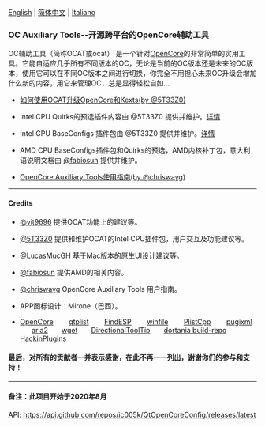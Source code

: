 [English](https://github.com/ic005k/QtOpenCoreConfig/blob/master/READMe.md) | [简体中文](https://github.com/ic005k/QtOpenCoreConfig/blob/master/READMe-cn.md) | [Italiano](https://github.com/ic005k/QtOpenCoreConfig/blob/master/READMe-it.md)
### OC Auxiliary Tools--开源跨平台的OpenCore辅助工具

OC辅助工具（简称OCAT或ocat） 是一个针对[OpenCore](https://github.com/acidanthera/OpenCorePkg)的非常简单的实用工具。它能自适应几乎所有不同版本的OC，无论是当前的OC版本还是未来的OC版本，使用它可以在不同OC版本之间进行切换，你完全不用担心未来OC升级会增加什么新的内容，用它来管理OC，总是显得轻松自如...

* [如何使用OCAT升级OpenCore和Kexts(by @5T33Z0)](https://github.com/5T33Z0/OC-Little-Translated/blob/main/D_Updating_OpenCore/README.md)

* Intel CPU Quirks的预选插件内容由 @5T33Z0 提供并维护。[详情](https://github.com/5T33Z0/OC-Little-Translated/tree/main/F_Desktop_EFIs/preset)
 
* Intel CPU BaseConfigs 插件包由 @5T33Z0 提供并维护。[详情](https://github.com/5T33Z0/OC-Little-Translated/tree/main/F_Desktop_EFIs)

* AMD CPU BaseConfigs插件包和Quirks的预选，AMD内核补丁包，意大利语说明文档由 [@fabiosun](https://github.com/fabiosun) 提供并维护。

* [OpenCore Auxiliary Tools使用指南(by @chriswayg)](https://chriswayg.gitbook.io/opencore-visual-beginners-guide/oc_auxiliary_tools)

---

#### Credits
* [@vit9696](https://github.com/vit9696) 提供OCAT功能上的建议等。
* [@5T33Z0](https://github.com/5T33Z0) 提供和维护OCAT的Intel CPU插件包，用户交互及功能建议等。
* [@LucasMucGH](https://github.com/LucasMucGH) 基于Mac版本的原生UI设计建议等。
* [@fabiosun](https://github.com/fabiosun) 提供AMD的相关内容。
* [@chriswayg](https://github.com/chriswayg) OpenCore Auxiliary Tools 用户指南。
* APP图标设计：Mirone（巴西）。

* [OpenCore](https://github.com/acidanthera/OpenCorePkg)&nbsp; &nbsp; &nbsp; &nbsp;
[qtplist](https://github.com/reillywatson/qtplist)&nbsp; &nbsp; &nbsp; &nbsp;
[FindESP](https://github.com/bluer007/FindESP)&nbsp; &nbsp; &nbsp; &nbsp;
[winfile](https://github.com/microsoft/winfile)&nbsp; &nbsp; &nbsp; &nbsp;
[PlistCpp](https://github.com/animetrics/PlistCpp)&nbsp; &nbsp; &nbsp; &nbsp;
[pugixml](https://github.com/zeux/pugixml)&nbsp; &nbsp; &nbsp; &nbsp;
[aria2](https://github.com/aria2/aria2)&nbsp; &nbsp; &nbsp;&nbsp;
[wget](http://wget.addictivecode.org/)&nbsp; &nbsp; &nbsp;&nbsp;
[DirectionalToolTip](https://github.com/scondratev/DirectionalToolTip)&nbsp; &nbsp; &nbsp;&nbsp;
[dortania build-repo](https://github.com/dortania/build-repo)&nbsp; &nbsp; &nbsp;&nbsp;
[HackinPlugins](https://github.com/bugprogrammer/HackinPlugins)&nbsp; &nbsp; &nbsp;&nbsp;

#### 最后，对所有的贡献者一并表示感谢，在此不再一一列出，谢谢你们的参与和支持！

---

#### 备注：此项目开始于2020年8月
API: https://api.github.com/repos/ic005k/QtOpenCoreConfig/releases/latest
